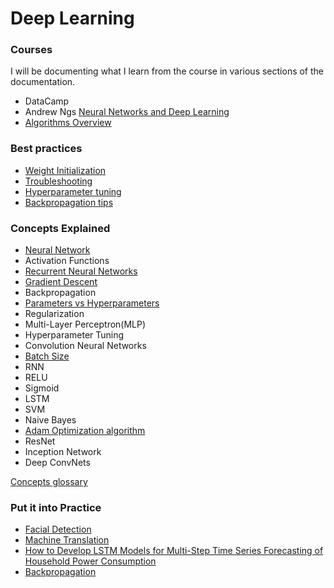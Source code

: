 # Deep Learning  

### Courses  
I will be documenting what I learn from the course in various sections of the documentation.  
- DataCamp
- Andrew Ngs [Neural Networks and Deep Learning](https://www.coursera.org/learn/neural-networks-deep-learning?action=enroll&specialization=deep-learning)
- [Algorithms Overview](https://machinelearningmastery.com/machine-learning-algorithms-mini-course/)

### Best practices
- [Weight Initialization](https://medium.com/usf-msds/deep-learning-best-practices-1-weight-initialization-14e5c0295b94)
- [Troubleshooting](https://www.youtube.com/watch?time_continue=1&v=GwGTwPcG0YM)
- [Hyperparameter tuning](hyperparameter.md)  
- [Backpropagation tips](https://machinelearningmastery.com/best-advice-for-configuring-backpropagation-for-deep-learning-neural-networks/)

### Concepts Explained
- [Neural Network](https://www.youtube.com/watch?v=P2HPcj8lRJE&list=PLjJh1vlSEYgvZ3ze_4pxKHNh1g5PId36-)  
- Activation Functions
- [Recurrent Neural Networks](https://www.youtube.com/watch?v=_aCuOwF1ZjU)  
- [Gradient Descent](https://machinelearningmastery.com/gradient-descent-for-machine-learning/)
- Backpropagation
- [Parameters vs Hyperparameters](https://towardsdatascience.com/understanding-hyperparameters-and-its-optimisation-techniques-f0debba07568)  
- Regularization
- Multi-Layer Perceptron(MLP)
- Hyperparameter Tuning
- Convolution Neural Networks
- [Batch Size](batch_size.md)
- RNN
- RELU
- Sigmoid
- LSTM
- SVM
- Naive Bayes
- [Adam Optimization algorithm](https://machinelearningmastery.com/adam-optimization-algorithm-for-deep-learning/)
- ResNet
- Inception Network
- Deep ConvNets

[Concepts glossary](https://www.analyticsvidhya.com/blog/2017/05/25-must-know-terms-concepts-for-beginners-in-deep-learning/)

### Put it into Practice
- [Facial Detection](https://machinelearningmastery.com/how-to-perform-face-detection-with-classical-and-deep-learning-methods-in-python-with-keras/)
- [Machine Translation](https://machinelearningmastery.com/develop-neural-machine-translation-system-keras/)
- [How to Develop LSTM Models for Multi-Step Time Series Forecasting of Household Power Consumption](https://machinelearningmastery.com/how-to-develop-lstm-models-for-multi-step-time-series-forecasting-of-household-power-consumption/)
- [Backpropagation](https://machinelearningmastery.com/implement-backpropagation-algorithm-scratch-python/)
